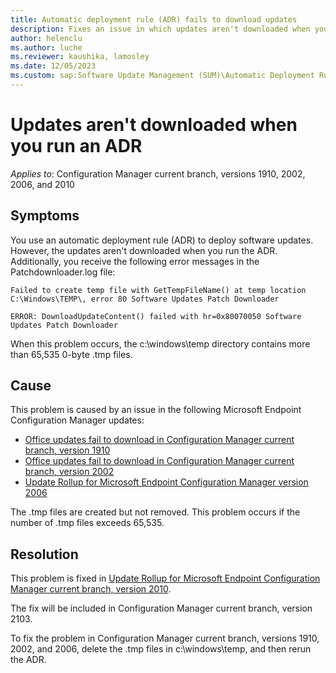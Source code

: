 ```yaml
---
title: Automatic deployment rule (ADR) fails to download updates
description: Fixes an issue in which updates aren't downloaded when you run an ADR. This issue is caused by excessive zero-byte .tmp files.
author: helenclu
ms.author: luche
ms.reviewer: kaushika, lamosley
ms.date: 12/05/2023
ms.custom: sap:Software Update Management (SUM)\Automatic Deployment Rules (ADR)
---
```

# Updates aren't downloaded when you run an ADR

*Applies to*: Configuration Manager current branch, versions 1910, 2002, 2006, and 2010

## Symptoms

You use an automatic deployment rule (ADR) to deploy software updates. However, the updates aren't downloaded when you run the ADR. Additionally, you receive the following error messages in the Patchdownloader.log file:

```output
Failed to create temp file with GetTempFileName() at temp location C:\Windows\TEMP\, error 80 Software Updates Patch Downloader 

ERROR: DownloadUpdateContent() failed with hr=0x80070050 Software Updates Patch Downloader 
```

When this problem occurs, the c:\windows\temp directory contains more than 65,535 0-byte .tmp files.

## Cause

This problem is caused by an issue in the following Microsoft Endpoint Configuration Manager updates:

- [Office updates fail to download in Configuration Manager current branch, version 1910](https://support.microsoft.com/topic/office-updates-fail-to-download-in-configuration-manager-current-branch-version-1910-5c9d6432-0c49-f118-17ba-6f715982b6a2)
- [Office updates fail to download in Configuration Manager current branch, version 2002](https://support.microsoft.com/topic/office-updates-fail-to-download-in-configuration-manager-current-branch-version-2002-cb77b9d9-5cd8-88c2-044e-f98e11c32f80)
- [Update Rollup for Microsoft Endpoint Configuration Manager version 2006](https://support.microsoft.com/topic/update-rollup-for-microsoft-endpoint-configuration-manager-version-2006-2986e36e-a634-7756-163f-4c17cb776c2f)

The .tmp files are created but not removed. This problem occurs if the number of .tmp files exceeds 65,535.

## Resolution

This problem is fixed in [Update Rollup for Microsoft Endpoint Configuration Manager current branch, version 2010](https://support.microsoft.com/topic/update-rollup-for-microsoft-endpoint-configuration-manager-current-branch-version-2010-403fa677-e418-e39d-6eb6-f279ea991a95).

The fix will be included in Configuration Manager current branch, version 2103.

To fix the problem in Configuration Manager current branch, versions 1910, 2002, and 2006, delete the .tmp files in c:\windows\temp, and then rerun the ADR.
